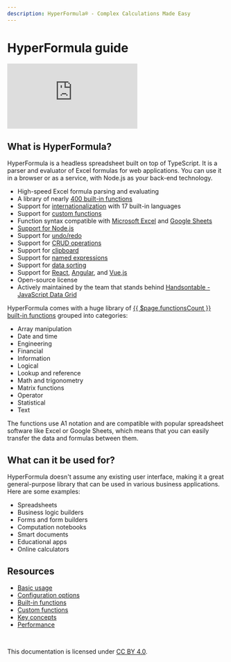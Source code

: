 ```yaml
---
description: HyperFormula® - Complex Calculations Made Easy
---
```


# HyperFormula guide

<div class="iframe-container">
  <iframe 
    src="https://www.youtube.com/embed/JJXUmACTDdk?controls=0" 
    frameborder="0" 
    allow="accelerometer; 
    encrypted-media; 
    gyroscope; 
    picture-in-picture" 
    allowfullscreen>
  </iframe>
</div>

## What is HyperFormula?

HyperFormula is a headless spreadsheet built on top of TypeScript. It is a parser and evaluator of Excel formulas for web applications. You can use it in a browser or as a service, with Node.js as your back-end technology.

- High-speed Excel formula parsing and evaluating
- A library of nearly [400 built-in functions](/guide/built-in-functions.md)
- Support for [internationalization](/guide/i18n-overview.md) with 17 built-in languages
- Support for [custom functions](/guide/custom-functions.md)
- Function syntax compatible with [Microsoft Excel](/guide/compatibility-with-microsoft-excel.md) and [Google Sheets](/guide/compatibility-with-google-sheets.md)
- [Support for Node.js](/guide/server-side-installation.md#install-with-npm-or-yarn)
- Support for [undo/redo](/guide/undo-redo.md)
- Support for [CRUD operations](/guide/basic-operations.md)
- Support for [clipboard](/guide/clipboard-operations.md)
- Support for [named expressions](/guide/named-expressions.md)
- Support for [data sorting](/guide/sorting-data.md)
- Support for [React](/guide/integration-with-react.md), [Angular](/guide/integration-with-angular.md), and [Vue.js](/guide/integration-with-vue.md)
- Open-source license
- Actively maintained by the team that stands behind [Handsontable - JavaScript Data Grid](https://handsontable.com/)

HyperFormula comes with a huge library of [{{ $page.functionsCount }} built-in functions](/guide/built-in-functions.md)
grouped into categories:
- Array manipulation
- Date and time
- Engineering
- Financial
- Information
- Logical
- Lookup and reference
- Math and trigonometry
- Matrix functions
- Operator
- Statistical
- Text

The functions use A1 notation and are compatible with popular spreadsheet software like
Excel or Google Sheets, which means that you can easily transfer
the data and formulas between them.

## What can it be used for?

HyperFormula doesn't assume any existing user interface, making it a great general-purpose library that can be used in various business applications. Here are some examples:

- Spreadsheets
- Business logic builders
- Forms and form builders
- Computation notebooks
- Smart documents
- Educational apps
- Online calculators

## Resources

* [Basic usage](/guide/basic-usage.md)
* [Configuration options](/guide/configuration-options.md)
* [Built-in functions](/guide/built-in-functions.md)
* [Custom functions](/guide/custom-functions.md)
* [Key concepts](/guide/key-concepts.md)
* [Performance](/guide/performance.md)

<br>

This documentation is licensed under 
[CC BY 4.0](https://creativecommons.org/licenses/by/4.0/).
